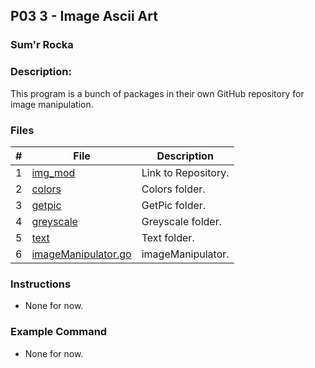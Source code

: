 ## P03 3 - Image Ascii Art
### Sum'r Rocka
### Description:

This program is a bunch of packages in their own GitHub repository for image manipulation. 

### Files

|   #   | File     | Description                      |
| :---: | -------- | -------------------------------- |
|   1   | [img_mod](https://github.com/srocka0716/img_mod) | Link to Repository. |
|   2   | [colors](https://github.com/srocka0716/img_mod/tree/main/Colors) | Colors folder. |
|   3   | [getpic](https://github.com/srocka0716/img_mod/tree/main/GetPic) | GetPic folder. |
|   4   | [greyscale](https://github.com/srocka0716/img_mod/tree/main/Grayscale) | Greyscale folder.|
|   5   | [text](https://github.com/srocka0716/img_mod/tree/main/Text) | Text folder.|
|   6   | [imageManipulator.go](https://github.com/srocka0716/4143-PLC/blob/main/Assignments/P02/imagemod/imageManipulator/imageManipulator.go) | imageManipulator.|




### Instructions

- None for now.

### Example Command

- None for now.
